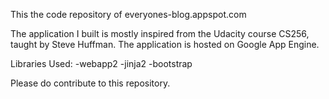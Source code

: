 This the code repository of everyones-blog.appspot.com

The application I built is mostly inspired from the Udacity course CS256, taught by Steve Huffman.
The application is hosted on Google App Engine.

Libraries Used:
	-webapp2
	-jinja2
	-bootstrap

Please do contribute to this repository.




